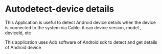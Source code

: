 # Autodetect-device details
This Application is useful to detect Android device details when the device is connected to the system via Cable. it can device version, model , deviceId, etc

This application uses Adb software of Android sdk to detect and get details of Android device
